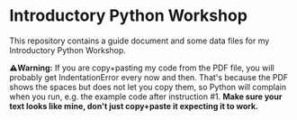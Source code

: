 # Introductory Python Workshop
This repository contains a guide document and some data files for my Introductory Python Workshop.

:warning:**Warning:** If you are copy+pasting my code from the PDF file, you will probably get IndentationError every now and then.
That's because the PDF shows the spaces but does not let you copy them, so Python will complain when you run,
e.g. the example code after instruction #1. **Make sure your text looks like mine, don't just copy+paste it
expecting it to work.**

